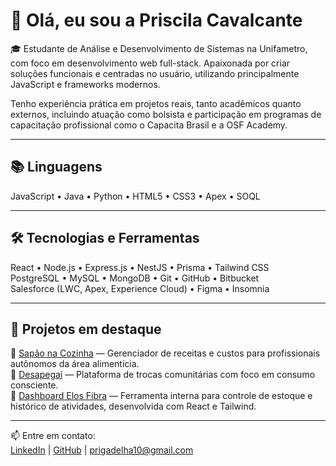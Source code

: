 # 👋 Olá, eu sou a Priscila Cavalcante

🎓 Estudante de Análise e Desenvolvimento de Sistemas na Unifametro, com foco em desenvolvimento web full-stack. Apaixonada por criar soluções funcionais e centradas no usuário, utilizando principalmente JavaScript e frameworks modernos.

Tenho experiência prática em projetos reais, tanto acadêmicos quanto externos, incluindo atuação como bolsista e participação em programas de capacitação profissional como o Capacita Brasil e a OSF Academy.

---

## 📚 Linguagens
JavaScript • Java • Python • HTML5 • CSS3 • Apex • SOQL

---

## 🛠️ Tecnologias e Ferramentas
React • Node.js • Express.js • NestJS • Prisma • Tailwind CSS  
PostgreSQL • MySQL • MongoDB • Git • GitHub • Bitbucket  
Salesforce (LWC, Apex, Experience Cloud) • Figma • Insomnia

---

## 🚀 Projetos em destaque
🔗 [Sapão na Cozinha](link_ao_deploy_ou_readme) — Gerenciador de receitas e custos para profissionais autônomos da área alimentícia.  
🔗 [Desapegaí](link_ao_deploy_ou_readme) — Plataforma de trocas comunitárias com foco em consumo consciente.  
🔗 [Dashboard Elos Fibra](link_ao_readme) — Ferramenta interna para controle de estoque e histórico de atividades, desenvolvida com React e Tailwind.

---

📫 Entre em contato:  
[LinkedIn](https://linkedin.com/in/pgadelha) | [GitHub](https://github.com/http-riscila) | prigadelha10@gmail.com
